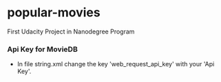 # popular-movies
First Udacity Project in Nanodegree Program

### Api Key for MovieDB
- In file string.xml change the key 'web_request_api_key' with your 'Api Key'.
